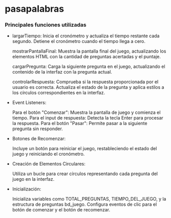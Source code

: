 # pasapalabras

<h3>Principales funciones utilizadas</h3>

<ul>
<li>
largarTiempo: Inicia el cronómetro y actualiza el tiempo restante cada segundo. Detiene el cronómetro cuando el tiempo llega a cero.

mostrarPantallaFinal: Muestra la pantalla final del juego, actualizando los elementos HTML con la cantidad de preguntas acertadas y el puntaje.

cargarPregunta: Carga la siguiente pregunta en el juego, actualizando el contenido de la interfaz con la pregunta actual.

controlarRespuesta: Comprueba si la respuesta proporcionada por el usuario es correcta. Actualiza el estado de la pregunta y aplica estilos a los círculos correspondientes en la interfaz.
</li>

<li>
Event Listeners:

Para el botón "Comenzar": Muestra la pantalla de juego y comienza el tiempo.
Para el input de respuesta: Detecta la tecla Enter para procesar la respuesta.
Para el botón "Pasar": Permite pasar a la siguiente pregunta sin responder.
</li>

<li>
Botones de Recomenzar:

Incluye un botón para reiniciar el juego, restableciendo el estado del juego y reiniciando el cronómetro.
</li>

<li>
Creación de Elementos Circulares:

Utiliza un bucle para crear círculos representando cada pregunta del juego en la interfaz.
</li>

<li>
Inicialización:

Inicializa variables como TOTAL_PREGUNTAS, TIEMPO_DEL_JUEGO, y la estructura de preguntas bd_juego.
Configura eventos de clic para el botón de comenzar y el botón de recomenzar.
</li>

</ul>
  
</ul>

